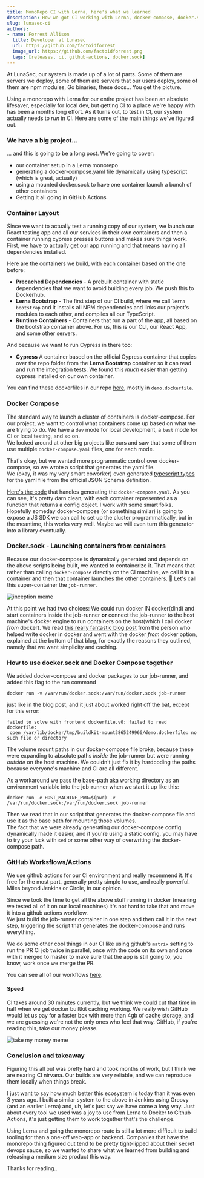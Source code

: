 ```yaml
---
title: MonoRepo CI with Lerna, here's what we learned
description: How we got CI working with Lerna, docker-compose, docker.sock, and cypress
slug: lunasec-ci
authors:
- name: Forrest Allison
  title: Developer at Lunasec
  url: https://github.com/factoidforrest
  image_url: https://github.com/factoidforrest.png
  tags: [releases, ci, github-actions, docker.sock]
---
```

<!--
  ~ Copyright by LunaSec (owned by Refinery Labs, Inc)
  ~
  ~ Licensed under the Creative Commons Attribution-ShareAlike 4.0 International
  ~ (the "License"); you may not use this file except in compliance with the
  ~ License. You may obtain a copy of the License at
  ~
  ~ https://creativecommons.org/licenses/by-sa/4.0/legalcode
  ~
  ~ See the License for the specific language governing permissions and
  ~ limitations under the License.
  ~
-->


At LunaSec, our system is made up of a lot of parts.  Some of them are servers we deploy, some of them are
servers that our users deploy, some of them are npm modules, Go binaries, these docs... You get the picture.

Using a monorepo with Lerna for our entire project has been an absolute lifesaver, especially for local dev, but getting CI to a place
we're happy with has been a months long effort. As it turns out, to test in CI, our system actually needs to _run_ in CI.
Here are some of the main things we've figured out.

### We have a big project...
... and this is going to be a long post.  We're going to cover:
* our container setup in a Lerna monorepo
* generating a docker-compose.yaml file dynamically using typescript (which is great, actually)
* using a mounted docker.sock to have one container launch a bunch of other containers
* Getting it all going in GitHub Actions


### Container Layout
Since we want to actually test a running
copy of our system, we launch our React testing app and all our services in their own containers and then a container 
running cypress presses buttons and makes sure things work.  First, we have to actually 
get our app running and that means having all dependencies installed.   

Here are the containers we build, with each container based on the one before:
* **Precached Dependencies** - A prebuilt container with static dependencies that we want to avoid building every job. 
  We push this to Dockerhub.
* **Lerna Bootstrap** - The first step of our CI build, where we call `lerna bootstrap` and it installs all NPM
  dependencies and links our project's modules to each other, and compiles all our TypeScript.
* **Runtime Containers** - Containers that run a part of the app, all based on the bootstrap container above. 
For us, this is our CLI, our React App, and some other servers.

And because we want to run Cypress in there too:
* **Cypress** A container based on the official Cypress container that copies over the repo folder from the **Lerna Bootstrap** container
  so it can read and run the integration tests.  We found 
this *much* easier than getting cypress installed on our own container.

You can find these dockerfiles in our repo [here](https://github.com/lunasec-io/lunasec/tree/master/js/docker), mostly in `demo.dockerfile`.

### Docker Compose
The standard way to launch a cluster of containers is docker-compose.  For our project, we want to control what containers come
up based on what we are trying to do.  We have a `dev` mode for local development, a `test` mode for CI or local testing, and so on.  
We looked around at other big projects like ours and saw that some of them use multiple `docker-compose.yaml` files, one for each mode.  

That's okay, but we wanted more programmatic control over docker-compose, so we wrote a script that generates the yaml file.  
We (okay, it was my very smart coworker) even generated
[typescript types](https://github.com/lunasec-io/lunasec/blob/master/js/sdks/packages/cli/src/docker-compose/docker-compose-types.ts) 
for the yaml file from the official JSON Schema definition.

[Here's the code](https://github.com/lunasec-io/lunasec/blob/master/js/sdks/packages/cli/src/docker-compose/lunasec-stack.ts) 
that handles generating the `docker-compose.yaml`.  As you can see, it's pretty darn clean, with each container represented as a function that returns
a config object.  I work with some smart folks.  Hopefully someday docker-compose (or something similar) is going to expose a JS SDK we can call to set up the cluster programmatically,
but in the meantime, this works very well.  Maybe we will even turn this generator into a library eventually.

### Docker.sock - Launching containers from containers
Because our docker-compose is dynamically generated and depends on the above scripts being built, we wanted to containerize it.
That means that rather than calling `docker-compose` directly on the CI machine, we call it in a container and then that container launches 
the other containers. 🤯 Let's call this super-container the `job-runner`.

![inception meme](/img/deeper-meme.jpg)

At this point we had two choices:  We could run docker IN docker(dind) and start containers inside the job-runner **or** 
connect the job-runner to the host machine's docker engine
to run containers on the host(which I call docker *from* docker).  We read [this really fantastic blog post](https://jpetazzo.github.io/2015/09/03/do-not-use-docker-in-docker-for-ci/)
from the person who helped write docker in docker and went with the docker *from* docker option, explained at the bottom of that blog, for exactly the reasons they outlined,
namely that we want simplicity and caching.  

### How to use docker.sock and Docker Compose together
We added docker-compose and docker packages to our job-runner, and added this flag to the run command
```shell
docker run -v /var/run/docker.sock:/var/run/docker.sock job-runner
```
just like in the blog post, and it just about worked right off the bat, except for this error:
```shell
failed to solve with frontend dockerfile.v0: failed to read dockerfile:
 open /var/lib/docker/tmp/buildkit-mount3865249966/demo.dockerfile: no such file or directory
```

The volume mount paths
in our docker-compose file broke, because these were expanding to absolute paths *inside* the job-runner but were running *outside* on the
host machine.  We couldn't just fix it by hardcoding the paths because everyone's machine and CI are all different.  

As a workaround we pass the base-path aka working directory as an environment variable into the job-runner when we start it up like this:
```shell
docker run -e HOST_MACHINE_PWD=$(pwd) -v /var/run/docker.sock:/var/run/docker.sock job-runner
```
Then we read that in our script that generates the docker-compose file and use it as the base path for mounting those volumes.  
The fact that we were already generating our docker-compose config dynamically made it easier, and if you're using a static config,
you may have to try your luck with `sed` or some other way of overwriting the docker-compose path.

### GitHub Worksflows/Actions
We use github actions for our CI environment and really recommend it.  It's free for the most part, generally pretty simple to use, and really powerful.
Miles beyond Jenkins or Circle, in our opinion.

Since we took the time to get all the above stuff running in docker (meaning we tested all of it on our local machines)
it's not hard to take that and move it into a github actions workflow.  
We just build the job-runner container in one step and then call it in the next step,
triggering the script that generates the docker-compose and runs everything.  

We do some other cool things in our CI like using github's `matrix` setting to run the PR CI job twice in parallel, once with the code on its
own and once with it merged to master to make sure that the app is still going to, you know, work once we merge the PR.  

You can see all of our workflows [here](https://github.com/lunasec-io/lunasec/tree/master/.github/workflows).

#### Speed
CI takes around 30 minutes currently, but we think we could cut that time in half when we get docker builtkit caching working.  We really 
wish GitHub would let us pay for a faster box
with more than 4gb of cache storage, and we are guessing we're not the only ones who feel that way.  GitHub, if you're reading this,
take our money please.

![take my money meme](/img/take-my-money-meme.jpg)

### Conclusion and takeaway
Figuring this all out was pretty hard and took months of work, but I think we are nearing CI nirvana.  Our builds are very reliable,
and we can reproduce them locally when things break.  

I just want to say how much better this ecosystem is today than it was even 3 years ago.  I built a similar system to the above
in Jenkins using Groovy (and an earlier Lerna) and, uh, let's just say we have come a _long_ way.  Just about
every tool we used was a joy to use from Lerna to Docker to Github Actions, it's just getting them to work together that's the challenge.

Using Lerna and going the monorepo route is still a lot more difficult to build tooling for than a one-off web-app or backend. Companies
that have the monorepo thing figured out tend to be pretty tight-lipped about their secret devops sauce,
so we wanted to share what we learned from building and releasing a medium size product this way.

Thanks for reading..
